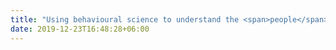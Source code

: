 ```yaml
---
title: "Using behavioural science to understand the <span>people</span> behind <span>data</span>"
date: 2019-12-23T16:48:28+06:00
---
```

